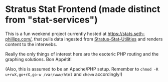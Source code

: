 # Stratus Stat Frontend (made distinct from "stat-services")

This is a fun weekend project currently hosted at https://stats.seth-phillips.com/, that pulls data ingested from [Stratus-Stat-Utilities](https://github.com/Siceth/Stratus-Stat-Utilities) and renders content to the interwebs.

Really the only things of interest here are the esoteric PHP routing and the graphing solutions. Bon Appétit!


(Also, this is assumed to be an Apache/PHP setup.  Remember to `chmod -R u+rwX,go+rX,go-w /var/www/html` and `chown` accordingly!)
